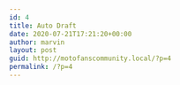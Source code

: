 ```yaml
---
id: 4
title: Auto Draft
date: 2020-07-21T17:21:20+00:00
author: marvin
layout: post
guid: http://motofanscommunity.local/?p=4
permalink: /?p=4
---
```

